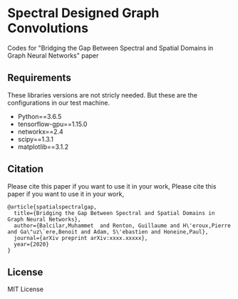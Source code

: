 # Spectral Designed Graph Convolutions
Codes for "Bridging the Gap Between Spectral and Spatial Domains in Graph Neural Networks" paper


## Requirements
These libraries versions are not stricly needed. But these are the configurations in our test machine.
- Python==3.6.5
- tensorflow-gpu==1.15.0
- networkx==2.4
- scipy==1.3.1
- matplotlib==3.1.2


## Citation
Please cite this paper if you want to use it in your work,
Please cite this paper if you want to use it in your work,

	@article{spatialspectralgap,
	  title={Bridging the Gap Between Spectral and Spatial Domains in Graph Neural Networks},
	  author={Balcilar,Muhammet  and Renton, Guillaume and H\'eroux,Pierre and Ga\"uz\`ere,Benoit and Adam, S\'ebastien and Honeine,Paul},
	  journal={arXiv preprint arXiv:xxxx.xxxxx},
	  year={2020}
	}

  
## License
MIT License
